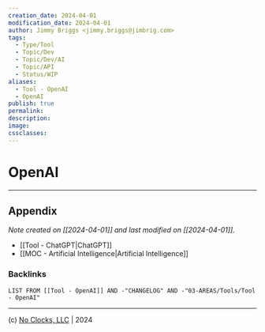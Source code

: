 ```yaml
---
creation_date: 2024-04-01
modification_date: 2024-04-01
author: Jimmy Briggs <jimmy.briggs@jimbrig.com>
tags:
  - Type/Tool
  - Topic/Dev
  - Topic/Dev/AI
  - Topic/API
  - Status/WIP
aliases:
  - Tool - OpenAI
  - OpenAI
publish: true
permalink:
description:
image:
cssclasses:
---
```


# OpenAI

***

## Appendix

*Note created on [[2024-04-01]] and last modified on [[2024-04-01]].*

- [[Tool - ChatGPT|ChatGPT]]
- [[MOC - Artificial Intelligence|Artificial Intelligence]]

### Backlinks

```dataview
LIST FROM [[Tool - OpenAI]] AND -"CHANGELOG" AND -"03-AREAS/Tools/Tool - OpenAI"
```

***

(c) [No Clocks, LLC](https://github.com/noclocks) | 2024